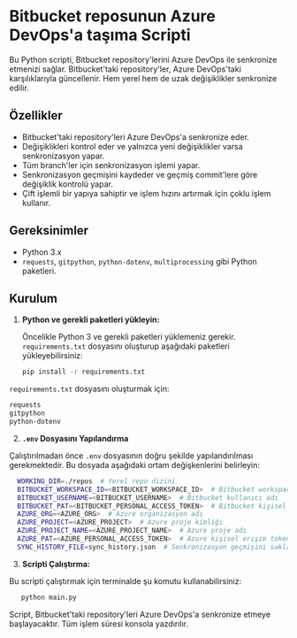 # Bitbucket reposunun Azure DevOps'a taşıma Scripti

Bu Python scripti, Bitbucket repository'lerini Azure DevOps ile senkronize etmenizi sağlar. Bitbucket'taki repository'ler, Azure DevOps'taki karşılıklarıyla güncellenir. Hem yerel hem de uzak değişiklikler senkronize edilir.

## Özellikler
- Bitbucket'taki repository'leri Azure DevOps'a senkronize eder.
- Değişiklikleri kontrol eder ve yalnızca yeni değişiklikler varsa senkronizasyon yapar.
- Tüm branch'ler için senkronizasyon işlemi yapar.
- Senkronizasyon geçmişini kaydeder ve geçmiş commit'lere göre değişiklik kontrolü yapar.
- Çift işlemli bir yapıya sahiptir ve işlem hızını artırmak için çoklu işlem kullanır.

## Gereksinimler
- Python 3.x
- `requests`, `gitpython`, `python-dotenv`, `multiprocessing` gibi Python paketleri.

## Kurulum

1. **Python ve gerekli paketleri yükleyin:**

   Öncelikle Python 3 ve gerekli paketleri yüklemeniz gerekir. `requirements.txt` dosyasını oluşturup aşağıdaki paketleri yükleyebilirsiniz:

   ```bash
   pip install -r requirements.txt
   
`requirements.txt` dosyasını oluşturmak için:
   
   ```bash
   requests
   gitpython
   python-dotenv
   ```

2.  **`.env` Dosyasını Yapılandırma**
   
   Çalıştırılmadan önce `.env` dosyasının doğru şekilde yapılandırılması gerekmektedir. Bu dosyada aşağıdaki ortam değişkenlerini belirleyin:

  ```bash
    WORKING_DIR=./repos  # Yerel repo dizini
    BITBUCKET_WORKSPACE_ID=<BITBUCKET_WORKSPACE_ID>  # Bitbucket workspace ID
    BITBUCKET_USERNAME=<BITBUCKET_USERNAME>  # Bitbucket kullanıcı adı
    BITBUCKET_PAT=<BITBUCKET_PERSONAL_ACCESS_TOKEN>  # Bitbucket kişisel erişim token
    AZURE_ORG=<AZURE_ORG>  # Azure organizasyon adı
    AZURE_PROJECT=<AZURE_PROJECT>  # Azure proje kimliği
    AZURE_PROJECT_NAME=<AZURE_PROJECT_NAME>  # Azure proje adı
    AZURE_PAT=<AZURE_PERSONAL_ACCESS_TOKEN>  # Azure kişisel erişim token
    SYNC_HISTORY_FILE=sync_history.json  # Senkronizasyon geçmişini saklamak için dosya adı
  ```
3.  **Scripti Çalıştırma:**

   Bu scripti çalıştırmak için terminalde şu komutu kullanabilirsiniz:

 ```bash
    python main.py
 ```

   Script, Bitbucket'taki repository'leri Azure DevOps'a senkronize etmeye başlayacaktır. Tüm işlem süresi konsola yazdırılır.


   


